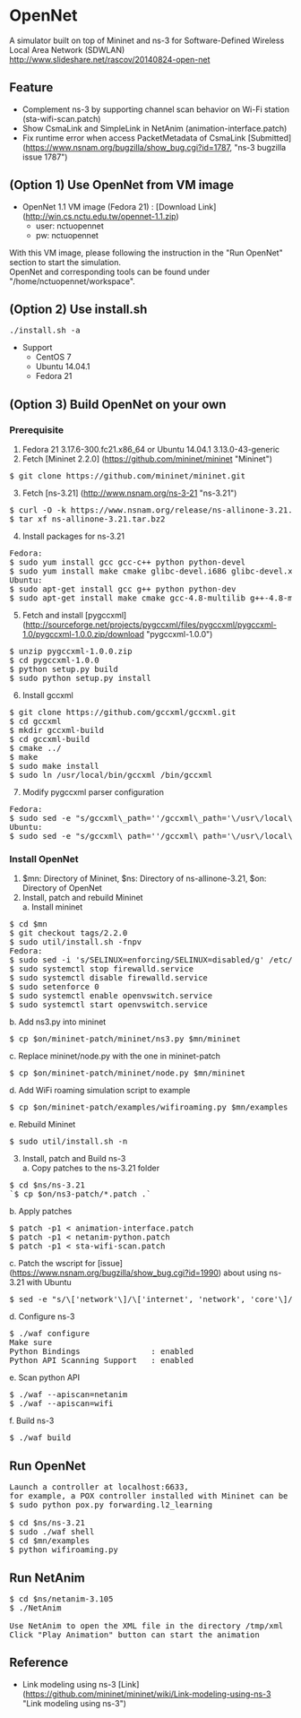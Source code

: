 # OpenNet
A simulator built on top of Mininet and ns-3 for Software-Defined Wireless Local Area Network (SDWLAN)  
http://www.slideshare.net/rascov/20140824-open-net  

## Feature
* Complement ns-3 by supporting channel scan behavior on Wi-Fi station (sta-wifi-scan.patch)
* Show CsmaLink and SimpleLink in NetAnim (animation-interface.patch)
* Fix runtime error when access PacketMetadata of CsmaLink [Submitted] (https://www.nsnam.org/bugzilla/show_bug.cgi?id=1787, "ns-3 bugzilla issue 1787")

## (Option 1) Use OpenNet from VM image
* OpenNet 1.1 VM image (Fedora 21) : [Download Link] (http://win.cs.nctu.edu.tw/opennet-1.1.zip)
    - user: nctuopennet
    - pw: nctuopennet

With this VM image, please following the instruction in the "Run OpenNet" section to start the simulation.  
OpenNet and corresponding tools can be found under "/home/nctuopennet/workspace".  

## (Option 2) Use install.sh

<pre>
./install.sh -a
</pre>

* Support
  * CentOS 7
  * Ubuntu 14.04.1
  * Fedora 21

## (Option 3) Build OpenNet on your own
### Prerequisite
1. Fedora 21 3.17.6-300.fc21.x86\_64 or Ubuntu 14.04.1 3.13.0-43-generic  
2. Fetch [Mininet 2.2.0] (https://github.com/mininet/mininet "Mininet")  
<pre>
$ git clone https://github.com/mininet/mininet.git
</pre>
3. Fetch [ns-3.21] (http://www.nsnam.org/ns-3-21 "ns-3.21")  
<pre>
$ curl -O -k https://www.nsnam.org/release/ns-allinone-3.21.tar.bz2
$ tar xf ns-allinone-3.21.tar.bz2
</pre>
4. Install packages for ns-3.21  
<pre>
Fedora:
$ sudo yum install gcc gcc-c++ python python-devel
$ sudo yum install make cmake glibc-devel.i686 glibc-devel.x86\_64
Ubuntu:
$ sudo apt-get install gcc g++ python python-dev
$ sudo apt-get install make cmake gcc-4.8-multilib g++-4.8-multilib
</pre>
5. Fetch and install [pygccxml] (http://sourceforge.net/projects/pygccxml/files/pygccxml/pygccxml-1.0/pygccxml-1.0.0.zip/download "pygccxml-1.0.0")  
<pre>
$ unzip pygccxml-1.0.0.zip
$ cd pygccxml-1.0.0
$ python setup.py build
$ sudo python setup.py install
</pre>
6. Install gccxml  
<pre>
$ git clone https://github.com/gccxml/gccxml.git
$ cd gccxml
$ mkdir gccxml-build
$ cd gccxml-build
$ cmake ../
$ make
$ sudo make install
$ sudo ln /usr/local/bin/gccxml /bin/gccxml
</pre>
7. Modify pygccxml parser configuration  
<pre>
Fedora:
$ sudo sed -e "s/gccxml\_path=''/gccxml\_path='\/usr\/local\/bin'/" -i /usr/lib/python2.7/site-packages/pygccxml/parser/config.py
Ubuntu:
$ sudo sed -e "s/gccxml\_path=''/gccxml\_path='\/usr\/local\/bin'/" -i /usr/local/lib/python2.7/dist-packages/pygccxml/parser/config.py
</pre>

### Install OpenNet
1. $mn: Directory of Mininet, $ns: Directory of ns-allinone-3.21, $on: Directory of OpenNet  
2. Install, patch and rebuild Mininet  
a. Install mininet  
<pre>
$ cd $mn
$ git checkout tags/2.2.0
$ sudo util/install.sh -fnpv
Fedora:
$ sudo sed -i 's/SELINUX=enforcing/SELINUX=disabled/g' /etc/selinux/config
$ sudo systemctl stop firewalld.service
$ sudo systemctl disable firewalld.service
$ sudo setenforce 0
$ sudo systemctl enable openvswitch.service
$ sudo systemctl start openvswitch.service
</pre>
b. Add ns3.py into mininet  
<pre>
$ cp $on/mininet-patch/mininet/ns3.py $mn/mininet
</pre>
c. Replace mininet/node.py with the one in mininet-patch  
<pre>
$ cp $on/mininet-patch/mininet/node.py $mn/mininet
</pre>
d. Add WiFi roaming simulation script to example  
<pre>
$ cp $on/mininet-patch/examples/wifiroaming.py $mn/examples
</pre>
e. Rebuild Mininet  
<pre>
$ sudo util/install.sh -n
</pre>

3. Install, patch and Build ns-3  
a. Copy patches to the ns-3.21 folder  
<pre>
$ cd $ns/ns-3.21
`$ cp $on/ns3-patch/*.patch .`
</pre>
b. Apply patches  
<pre>
$ patch -p1 &lt; animation-interface.patch
$ patch -p1 &lt; netanim-python.patch
$ patch -p1 &lt; sta-wifi-scan.patch
</pre>
c. Patch the wscript for [issue] (https://www.nsnam.org/bugzilla/show_bug.cgi?id=1990) about using ns-3.21 with Ubuntu  
<pre>
$ sed -e "s/\['network'\]/\['internet', 'network', 'core'\]/" -i src/tap-bridge/wscript
</pre>
d. Configure ns-3  
<pre>
$ ./waf configure
Make sure
Python Bindings               : enabled
Python API Scanning Support   : enabled
</pre>
e. Scan python API  
<pre>
$ ./waf --apiscan=netanim
$ ./waf --apiscan=wifi
</pre>
f. Build ns-3  
<pre>
$ ./waf build
</pre>

## Run OpenNet
<pre>
Launch a controller at localhost:6633,
for example, a POX controller installed with Mininet can be running with:
$ sudo python pox.py forwarding.l2_learning

$ cd $ns/ns-3.21
$ sudo ./waf shell
$ cd $mn/examples
$ python wifiroaming.py
</pre>

## Run NetAnim
<pre>
$ cd $ns/netanim-3.105
$ ./NetAnim

Use NetAnim to open the XML file in the directory /tmp/xml
Click "Play Animation" button can start the animation
</pre>

## Reference
* Link modeling using ns-3 [Link] (https://github.com/mininet/mininet/wiki/Link-modeling-using-ns-3 "Link modeling using ns-3")
